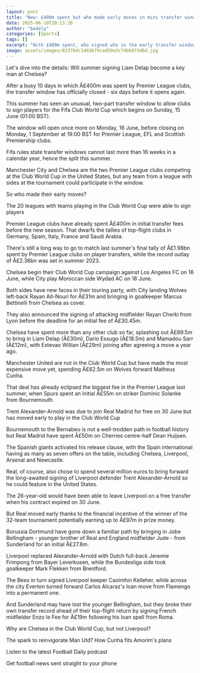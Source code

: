 ```yaml
---
layout: post
title: "New: £400m spent but who made early moves in mini transfer window?"
date: 2025-06-10T20:13:26
author: "badely"
categories: [Sports]
tags: []
excerpt: "With £400m spent, who signed who in the early transfer window before the Club World Cup starts?"
image: assets/images/823764c1403679cad59a3c74bb073d6d.jpg
---
```


Let's dive into the details: Will summer signing Liam Delap become a key man at Chelsea?

After a busy 10 days in which Â£400m was spent by Premier League clubs, the transfer window has officially closed - six days before it opens again.

This summer has seen an unusual, two-part transfer window to allow clubs to sign players for the Fifa Club World Cup which begins on Sunday, 15 June (01:00 BST).

The window will open once more on Monday, 16 June, before closing on Monday, 1 September at 19:00 BST for Premier League, EFL and Scottish Premiership clubs.

Fifa rules state transfer windows cannot last more than 16 weeks in a calendar year, hence the split this summer.

Manchester City and Chelsea are the two Premier League clubs competing at the Club World Cup in the United States, but any team from a league with sides at the tournament could participate in the window.

So who made their early moves?

The 20 leagues with teams playing in the Club World Cup were able to sign players

Premier League clubs have already spent Â£400m in initial transfer fees before the new season. That dwarfs the tallies of top-flight clubs in Germany, Spain, Italy, France and Saudi Arabia.

There's still a long way to go to match last summer's final tally of Â£1.98bn spent by Premier League clubs on player transfers, while the record outlay of Â£2.36bn was set in summer 2023.

Chelsea begin their Club World Cup campaign against Los Angeles FC on 16 June, while City play Moroccan side Wydad AC on 18 June.

Both sides have new faces in their touring party, with City landing Wolves left-back Rayan Ait-Nouri for Â£31m and bringing in goalkeeper Marcus Bettinelli from Chelsea as cover.

They also announced the signing of attacking midfielder Rayan Cherki from Lyon before the deadline for an initial fee of Â£30.45m.

Chelsea have spent more than any other club so far, splashing out Â£89.5m to bring in Liam Delap (Â£30m), Dario Essugo (Â£18.5m) and Mamadou Sarr (Â£12m), with Estevao Willian (Â£29m) joining after agreeing a move a year ago.

Manchester United are not in the Club World Cup but have made the most expensive move yet, spending Â£62.5m on Wolves forward Matheus Cunha.

That deal has already eclipsed the biggest fee in the Premier League last summer, when Spurs spent an initial Â£55m on striker Dominic Solanke from Bournemouth.

Trent Alexander-Arnold was due to join Real Madrid for free on 30 June but has moved early to play in the Club World Cup

Bournemouth to the Bernabeu is not a well-trodden path in football history but Real Madrid have spent Â£50m on Cherries centre-half Dean Huijsen.

The Spanish giants activated his release clause, with the Spain international having as many as seven offers on the table, including Chelsea, Liverpool, Arsenal and Newcastle.

Real, of course, also chose to spend several million euros to bring forward the long-awaited signing of Liverpool defender Trent Alexander-Arnold so he could feature in the United States.

The 26-year-old would have been able to leave Liverpool on a free transfer when his contract expired on 30 June.

But Real moved early thanks to the financial incentive of the winner of the 32-team tournament potentially earning up to Â£97m in prize money.

Borussia Dortmund have gone down a familiar path by bringing in Jobe Bellingham - younger brother of Real and England midfielder Jude - from Sunderland for an initial Â£27.8m.

Liverpool replaced Alexander-Arnold with Dutch full-back Jeremie Frimpong from Bayer Leverkusen, while the Bundesliga side took goalkeeper Mark Flekken from Brentford.

The Bees in turn signed Liverpool keeper Caoimhin Kelleher, while across the city Everton turned forward Carlos Alcaraz's loan move from Flamengo into a permanent one.

And Sunderland may have lost the younger Bellingham, but they broke their own transfer record ahead of their top-flight return by signing French midfielder Enzo le Fee for Â£19m following his loan spell from Roma.

Why are Chelsea in the Club World Cup, but not Liverpool?

The spark to reinvigorate Man Utd? How Cunha fits Amorim's plans

Listen to the latest Football Daily podcast

Get football news sent straight to your phone

